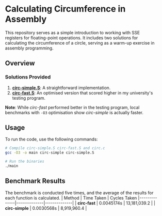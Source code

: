 # Calculating Circumference in Assembly

This repository serves as a simple introduction to working with SSE registers for floating-point operations. It includes two solutions for calculating the circumference of a circle, serving as a warm-up exercise in assembly programming.


## Overview

### Solutions Provided
1. [**circ-simple.S**](https://github.com/bentoBAUX/Calculating-Circumference-in-Assembly/blob/master/src/circ-simple.S): A straightforward implementation.
2. [**circ-fast.S**](https://github.com/bentoBAUX/Calculating-Circumference-in-Assembly/blob/master/src/circ-fast.S): An optimised version that scored higher in my university's testing program.

**Note**: While *circ-fast* performed better in the testing program, local benchmarks with `-O3` optimisation show *circ-simple* is actually faster.


## Usage

To run the code, use the following commands:

```bash
# Compile circ-simple.S circ-fast.S and circ.c
gcc -O3 -o main circ-simple circ-simple.S

# Run the binaries
./main
```
## Benchmark Results
The benchmark is conducted five times, and the average of the results for each function is calculated.
| Method       | Time Taken   | Cycles Taken
|--------------|--------------|--------------|
| **circ-fast**  | 0.0045174s   | 13,181,039.2    |
| **circ-simple** | 0.0030568s   | 8,919,960.4    |
